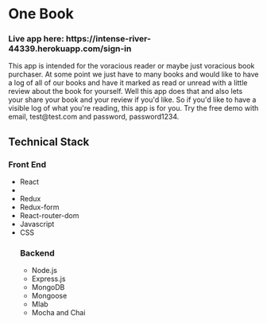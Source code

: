 <h1>One Book</h2>
<h3> Live app here: https://intense-river-44339.herokuapp.com/sign-in </h3>

<p> This app is intended for the voracious reader or maybe just voracious book purchaser.
  At some point we just have to many books and would like to have a log of all of our books and have 
  it marked as read or unread with a little review about the book for yourself. Well this app does that and
  also lets your share your book and your review if you'd like. So if you'd like to have a visible
  log of what you're reading, this app is for you.
  Try the free demo with email, test@test.com and password, password1234.
  </p>
  
  <h2>Technical Stack</h2>
  <h3>Front End</h3>
  <ul>
  <li>React<li>
  <li>Redux</li>
  <li>Redux-form</li>
  <li>React-router-dom</li>
  <li>Javascript</li>
  <li>CSS</li>
  <h3>Backend</h3>
  <ul>
  <li>Node.js</li>
  <li>Express.js</li>
  <li>MongoDB</li>
  <li>Mongoose</li>
  <li>Mlab</li>
  <li>Mocha and Chai</li>
  </ul>
  